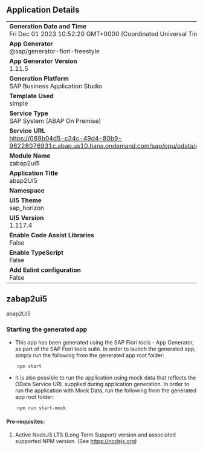 ## Application Details
|               |
| ------------- |
|**Generation Date and Time**<br>Fri Dec 01 2023 10:52:20 GMT+0000 (Coordinated Universal Time)|
|**App Generator**<br>@sap/generator-fiori-freestyle|
|**App Generator Version**<br>1.11.5|
|**Generation Platform**<br>SAP Business Application Studio|
|**Template Used**<br>simple|
|**Service Type**<br>SAP System (ABAP On Premise)|
|**Service URL**<br>https://089b04d5-c34c-49d4-80b9-96228076931c.abap.us10.hana.ondemand.com/sap/opu/odata/dmo/UI_TRAVEL_D_D_O2
|**Module Name**<br>zabap2ui5|
|**Application Title**<br>abap2UI5|
|**Namespace**<br>|
|**UI5 Theme**<br>sap_horizon|
|**UI5 Version**<br>1.117.4|
|**Enable Code Assist Libraries**<br>False|
|**Enable TypeScript**<br>False|
|**Add Eslint configuration**<br>False|

## zabap2ui5

abap2UI5

### Starting the generated app

-   This app has been generated using the SAP Fiori tools - App Generator, as part of the SAP Fiori tools suite.  In order to launch the generated app, simply run the following from the generated app root folder:

```
    npm start
```

- It is also possible to run the application using mock data that reflects the OData Service URL supplied during application generation.  In order to run the application with Mock Data, run the following from the generated app root folder:

```
    npm run start-mock
```

#### Pre-requisites:

1. Active NodeJS LTS (Long Term Support) version and associated supported NPM version.  (See https://nodejs.org)


